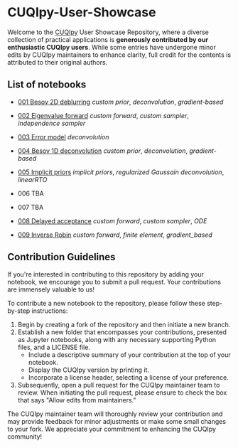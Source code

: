 # CUQIpy-User-Showcase

Welcome to the [CUQIpy](https://github.com/CUQI-DTU/CUQIpy) User Showcase Repository, where a diverse collection of practical applications is __generously contributed by our enthusiastic CUQIpy users__. While some entries have undergone minor edits by CUQIpy maintainers to enhance clarity, full credit for the contents is attributed to their original authors.

## List of notebooks

- [001 Besov 2D deblurring](https://github.com/CUQI-DTU/CUQIpy-User-Showcase/blob/main/001_Besov_2D_deblurring/Besov_2D_deblurring.ipynb) _custom prior_, _deconvolution_, _gradient-based_

- [002 Eigenvalue forward](https://github.com/CUQI-DTU/CUQIpy-User-Showcase/blob/main/002_eigenvalue_forward/eigenvalue_forward.ipynb) _custom forward_, _custom sampler_, _independence sampler_

- [003 Error model](https://github.com/CUQI-DTU/CUQIpy-User-Showcase/blob/main/003_error_model/error_model_quantification.ipynb) _deconvolution_

- [004 Besov 1D deconvolution](https://github.com/CUQI-DTU/CUQIpy-User-Showcase/blob/main/004_Besov_1D_deconvolution/Besov_1D_deconvolution.ipynb) _custom prior_, _deconvolution_, _gradient-based_

- [005 Implicit priors](https://github.com/CUQI-DTU/CUQIpy-User-Showcase/blob/main/005_Implicit_Regularized_Gaussian/implicit_priors.ipynb) _implicit priors_, _regularized Gaussain_ _deconvolution_, _linearRTO_

- 006 TBA

- 007 TBA

- [008 Delayed acceptance](https://github.com/CUQI-DTU/CUQIpy-User-Showcase/blob/main/008_delayed_acceptance/da_with_ode.ipynb) _custom forward_, _custom sampler_, _ODE_

- [009 Inverse Robin](https://github.com/CUQI-DTU/CUQIpy-User-Showcase/blob/main/009_inverse_Robin/robin.ipynb) _custom forward_, _finite element_, _gradient_based_

## Contribution Guidelines

If you're interested in contributing to this repository by adding your notebook, we encourage you to submit a pull request. Your contributions are immensely valuable to us!

To contribute a new notebook to the repository, please follow these step-by-step instructions:

1. Begin by creating a fork of the repository and then initiate a new branch.
2. Establish a new folder that encompasses your contributions, presented as Jupyter notebooks, along with any necessary supporting Python files, and a LICENSE file.
    - Include a descriptive summary of your contribution at the top of your notebook.
    - Display the CUQIpy version by printing it.
    - Incorporate a license header, selecting a license of your preference.
3. Subsequently, open a pull request for the CUQIpy maintainer team to review. When initiating the pull request, please ensure to check the box that says "Allow edits from maintainers."

The CUQIpy maintainer team will thoroughly review your contribution and may provide feedback for minor adjustments or make some small changes to your fork. We appreciate your commitment to enhancing the CUQIpy community!